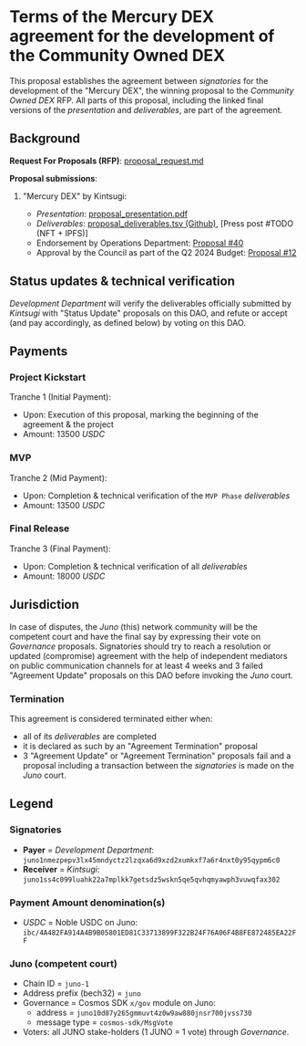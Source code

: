 # Terms of the Mercury DEX agreement for the development of the Community Owned DEX

This proposal establishes the agreement between _signatories_ for the development of the "Mercury DEX", the winning proposal to the _Community Owned DEX_ RFP. All parts of this proposal, including the linked final versions of the _presentation_ and _deliverables_, are part of the agreement.

## Background

**Request For Proposals (RFP)**: [proposal_request.md](https://github.com/CosmosContracts/council/blob/9ee9fafce380a20b262bbce09142d6548b133f82/departments/development/rfp/006-Community_owned_DEX/proposal_request.md)

**Proposal submissions**:

  1. "Mercury DEX" by Kintsugi:

     - _Presentation_: [proposal_presentation.pdf](https://github.com/CosmosContracts/council/blob/cc9dff64c1e1c649335fc09eef69f5c88a691615/departments/development/rfp/006-Community_owned_DEX/submission_1/proposal_presentation.pdf)
     - _Deliverables_: [proposal_deliverables.tsv (Github)](https://github.com/CosmosContracts/council/blob/cc9dff64c1e1c649335fc09eef69f5c88a691615/departments/development/rfp/006-Community_owned_DEX/submission_1/proposal_deliverables.tsv), [Press post #TODO (NFT + IPFS)]
     - Endorsement by Operations Department: [Proposal #40](https://daodao.zone/dao/juno1mjsgk02jyn72jm2x7fgw72uu9wj7xy0v6pnuj2jd3aq7rgeqg5qq4dnhes/proposals/A40)
     - Approval by the Council as part of the Q2 2024 Budget: [Proposal #12](https://daodao.zone/dao/juno1nmezpepv3lx45mndyctz2lzqxa6d9xzd2xumkxf7a6r4nxt0y95qypm6c0/proposals/A12)

## Status updates & technical verification

_Development Department_ will verify the deliverables officially submitted by _Kintsugi_ with "Status Update" proposals on this DAO, and refute or accept (and pay accordingly, as defined below) by voting on this DAO.

## Payments

### Project Kickstart

Tranche 1 (Initial Payment):

- Upon: Execution of this proposal, marking the beginning of the agreement & the project
- Amount: 13500 *USDC*

### MVP

Tranche 2 (Mid Payment):

- Upon: Completion & technical verification of the `MVP Phase` *deliverables*
- Amount: 13500 *USDC*

### Final Release

Tranche 3 (Final Payment):

- Upon: Completion & technical verification of all *deliverables*
- Amount: 18000 *USDC*

## Jurisdiction

In case of disputes, the *Juno* (this) network community will be the competent court and have the final say by expressing their vote on *Governance* proposals. Signatories should try to reach a resolution or updated (compromise) agreement with the help of independent mediators on public communication channels for at least 4 weeks and 3 failed "Agreement Update" proposals on this DAO before invoking the _Juno_ court. 

### Termination

This agreement is considered terminated either when:

- all of its _deliverables_ are completed
- it is declared as such by an "Agreement Termination" proposal
- 3 "Agreement Update" or "Agreement Termination" proposals fail and a proposal including a transaction between the *signatories* is made on the *Juno* court.

## Legend

### Signatories

- **Payer** = *Development Department*: `juno1nmezpepv3lx45mndyctz2lzqxa6d9xzd2xumkxf7a6r4nxt0y95qypm6c0`
- **Receiver** = *Kintsugi*: `juno1ss4c099luahk22a7mplkk7getsdz5wskn5qe5qvhqmyawph3vuwqfax302`

### Payment Amount denomination(s)

- *USDC* = Noble USDC on Juno: `ibc/4A482FA914A4B9B05801ED81C33713899F322B24F76A06F4B8FE872485EA22FF`

### Juno (competent court)

- Chain ID = `juno-1`
- Address prefix (bech32) = `juno`
- Governance = Cosmos SDK `x/gov` module on Juno:
  - address = `juno10d07y265gmmuvt4z0w9aw880jnsr700jvss730`
  - message type = `cosmos-sdk/MsgVote`
- Voters: all JUNO stake-holders (1 JUNO = 1 vote) through *Governance*.

